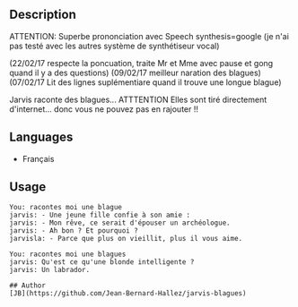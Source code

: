 <!---
IMPORTANT
=========
This README.md is displayed in the WebStore as well as within Jarvis app
Please do not change the structure of this file
Fill-in Description, Usage & Author sections
Make sure to rename the [en] folder into the language code your plugin is written in (ex: fr, es, de, it...)
For multi-language plugin:
- clone the language directory and translate commands/functions.sh
- optionally write the Description / Usage sections in several languages
-->
## Description
ATTENTION: Superbe prononciation avec Speech synthesis=google (je n'ai pas testé avec les autres système de synthétiseur vocal)

(22/02/17 respecte la poncuation, traite Mr et Mme avec pause et gong quand il y a des questions)
(09/02/17 meilleur naration des blagues)
(07/02/17 Lit des lignes suplémentiare quand il trouve une longue blague)


Jarvis raconte des blagues...  ATTTENTION Elles sont tiré directement d'internet... donc vous ne pouvez pas en rajouter !!

## Languages

* Français

## Usage
```
You: racontes moi une blague
jarvis: - Une jeune fille confie à son amie :
jarvis: - Mon rêve, ce serait d'épouser un archéologue.
jarvis: - Ah bon ? Et pourquoi ?
jarvisla: - Parce que plus on vieillit, plus il vous aime.

You: racontes moi une blagues
jarvis: Qu'est ce qu'une blonde intelligente ? 
jarvis: Un labrador.

## Author
[JB](https://github.com/Jean-Bernard-Hallez/jarvis-blagues)

